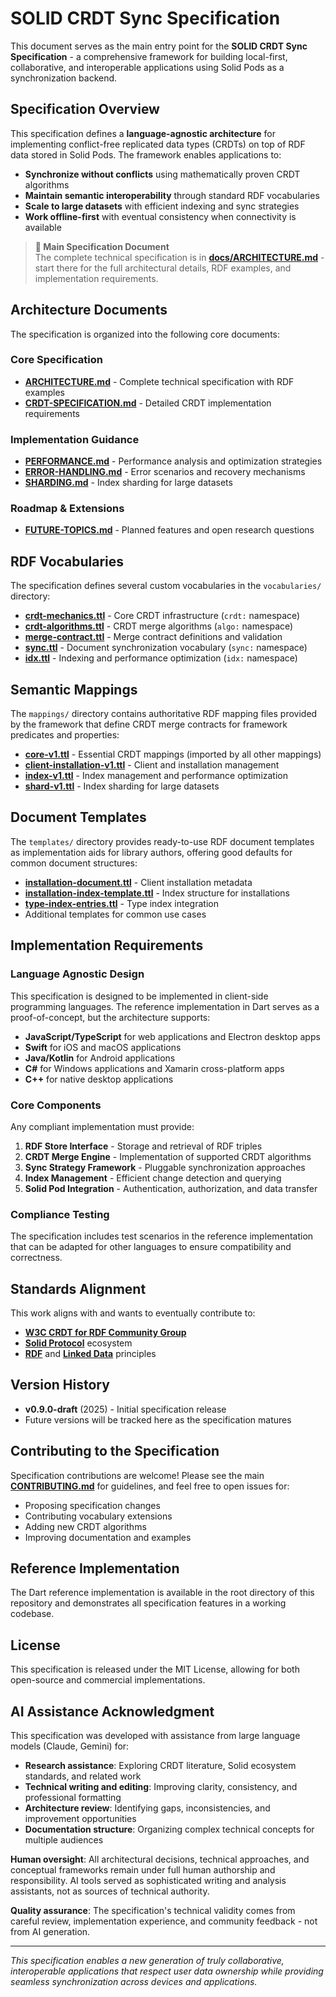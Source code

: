 # SOLID CRDT Sync Specification

This document serves as the main entry point for the **SOLID CRDT Sync Specification** - a comprehensive framework for building local-first, collaborative, and interoperable applications using Solid Pods as a synchronization backend.

## Specification Overview

This specification defines a **language-agnostic architecture** for implementing conflict-free replicated data types (CRDTs) on top of RDF data stored in Solid Pods. The framework enables applications to:

- **Synchronize without conflicts** using mathematically proven CRDT algorithms
- **Maintain semantic interoperability** through standard RDF vocabularies
- **Scale to large datasets** with efficient indexing and sync strategies
- **Work offline-first** with eventual consistency when connectivity is available

> **📖 Main Specification Document**  
> The complete technical specification is in **[docs/ARCHITECTURE.md](docs/ARCHITECTURE.md)** - start there for the full architectural details, RDF examples, and implementation requirements.

## Architecture Documents

The specification is organized into the following core documents:

### Core Specification
- **[ARCHITECTURE.md](docs/ARCHITECTURE.md)** - Complete technical specification with RDF examples
- **[CRDT-SPECIFICATION.md](docs/CRDT-SPECIFICATION.md)** - Detailed CRDT implementation requirements

### Implementation Guidance
- **[PERFORMANCE.md](docs/PERFORMANCE.md)** - Performance analysis and optimization strategies
- **[ERROR-HANDLING.md](docs/ERROR-HANDLING.md)** - Error scenarios and recovery mechanisms
- **[SHARDING.md](docs/SHARDING.md)** - Index sharding for large datasets

### Roadmap & Extensions
- **[FUTURE-TOPICS.md](docs/FUTURE-TOPICS.md)** - Planned features and open research questions

## RDF Vocabularies

The specification defines several custom vocabularies in the `vocabularies/` directory:

- **[crdt-mechanics.ttl](vocabularies/crdt-mechanics.ttl)** - Core CRDT infrastructure (`crdt:` namespace)
- **[crdt-algorithms.ttl](vocabularies/crdt-algorithms.ttl)** - CRDT merge algorithms (`algo:` namespace)
- **[merge-contract.ttl](vocabularies/merge-contract.ttl)** - Merge contract definitions and validation
- **[sync.ttl](vocabularies/sync.ttl)** - Document synchronization vocabulary (`sync:` namespace)
- **[idx.ttl](vocabularies/idx.ttl)** - Indexing and performance optimization (`idx:` namespace)

## Semantic Mappings

The `mappings/` directory contains authoritative RDF mapping files provided by the framework that define CRDT merge contracts for framework predicates and properties:

- **[core-v1.ttl](mappings/core-v1.ttl)** - Essential CRDT mappings (imported by all other mappings)
- **[client-installation-v1.ttl](mappings/client-installation-v1.ttl)** - Client and installation management
- **[index-v1.ttl](mappings/index-v1.ttl)** - Index management and performance optimization
- **[shard-v1.ttl](mappings/shard-v1.ttl)** - Index sharding for large datasets

## Document Templates

The `templates/` directory provides ready-to-use RDF document templates as implementation aids for library authors, offering good defaults for common document structures:

- **[installation-document.ttl](templates/installation-document.ttl)** - Client installation metadata
- **[installation-index-template.ttl](templates/installation-index-template.ttl)** - Index structure for installations
- **[type-index-entries.ttl](templates/type-index-entries.ttl)** - Type index integration
- Additional templates for common use cases

## Implementation Requirements

### Language Agnostic Design
This specification is designed to be implemented in client-side programming languages. The reference implementation in Dart serves as a proof-of-concept, but the architecture supports:

- **JavaScript/TypeScript** for web applications and Electron desktop apps
- **Swift** for iOS and macOS applications
- **Java/Kotlin** for Android applications
- **C#** for Windows applications and Xamarin cross-platform apps
- **C++** for native desktop applications

### Core Components
Any compliant implementation must provide:

1. **RDF Store Interface** - Storage and retrieval of RDF triples
2. **CRDT Merge Engine** - Implementation of supported CRDT algorithms
3. **Sync Strategy Framework** - Pluggable synchronization approaches
4. **Index Management** - Efficient change detection and querying
5. **Solid Pod Integration** - Authentication, authorization, and data transfer

### Compliance Testing
The specification includes test scenarios in the reference implementation that can be adapted for other languages to ensure compatibility and correctness.

## Standards Alignment

This work aligns with and wants to eventually contribute to:

- **[W3C CRDT for RDF Community Group](https://www.w3.org/community/crdt4rdf/)**
- **[Solid Protocol](https://solidproject.org/)** ecosystem
- **[RDF](https://www.w3.org/RDF/)** and **[Linked Data](https://www.w3.org/standards/semanticweb/data)** principles

## Version History

- **v0.9.0-draft** (2025) - Initial specification release
- Future versions will be tracked here as the specification matures

## Contributing to the Specification

Specification contributions are welcome! Please see the main **[CONTRIBUTING.md](../CONTRIBUTING.md)** for guidelines, and feel free to open issues for:
- Proposing specification changes
- Contributing vocabulary extensions  
- Adding new CRDT algorithms
- Improving documentation and examples

## Reference Implementation

The Dart reference implementation is available in the root directory of this repository and demonstrates all specification features in a working codebase.

## License

This specification is released under the MIT License, allowing for both open-source and commercial implementations.

## AI Assistance Acknowledgment

This specification was developed with assistance from large language models (Claude, Gemini) for:

- **Research assistance**: Exploring CRDT literature, Solid ecosystem standards, and related work
- **Technical writing and editing**: Improving clarity, consistency, and professional formatting  
- **Architecture review**: Identifying gaps, inconsistencies, and improvement opportunities
- **Documentation structure**: Organizing complex technical concepts for multiple audiences

**Human oversight**: All architectural decisions, technical approaches, and conceptual frameworks remain under full human authorship and responsibility. AI tools served as sophisticated writing and analysis assistants, not as sources of technical authority.

**Quality assurance**: The specification's technical validity comes from careful review, implementation experience, and community feedback - not from AI generation.

---

*This specification enables a new generation of truly collaborative, interoperable applications that respect user data ownership while providing seamless synchronization across devices and applications.*